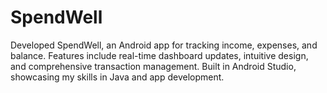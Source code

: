 # SpendWell
Developed SpendWell, an Android app for tracking income, expenses, and balance. Features include real-time dashboard updates, intuitive design, and comprehensive transaction management. Built in Android Studio, showcasing my skills in Java and app development.
